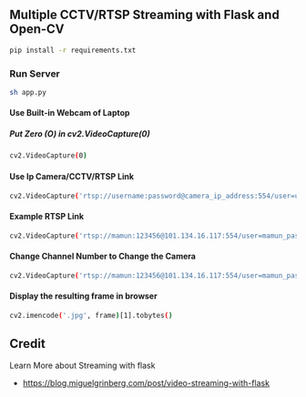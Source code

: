 ## Multiple CCTV/RTSP Streaming with Flask and Open-CV
```sh
pip install -r requirements.txt
```
### Run Server
```sh
sh app.py
```
#### Use Built-in Webcam of Laptop
##### Put Zero (O) in cv2.VideoCapture(0)
```sh
cv2.VideoCapture(0)
```
#### Use Ip Camera/CCTV/RTSP Link
```sh
cv2.VideoCapture('rtsp://username:password@camera_ip_address:554/user=username_password='password'_channel=channel_number_stream=0.sdp')  
 ```
####  Example RTSP Link
```sh
cv2.VideoCapture('rtsp://mamun:123456@101.134.16.117:554/user=mamun_password=123456_channel=0_stream=0.sdp')
```
#### Change Channel Number to Change the Camera
```sh
cv2.VideoCapture('rtsp://mamun:123456@101.134.16.117:554/user=mamun_password=123456_channel=1_stream=0.sdp')
```
#### Display the resulting frame in browser
```sh
cv2.imencode('.jpg', frame)[1].tobytes()                 
``` 

 ## Credit
 Learn More about Streaming with flask
 - https://blog.miguelgrinberg.com/post/video-streaming-with-flask
